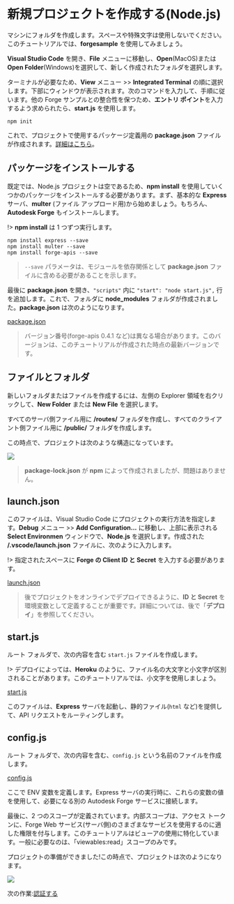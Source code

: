 # 新規プロジェクトを作成する(Node.js)

マシンにフォルダを作成します。スペースや特殊文字は使用しないでください。このチュートリアルでは、**forgesample** を使用してみましょう。

**Visual Studio Code** を開き、**File** メニューに移動し、**Open**(MacOS)または **Open Folder**(Windows)を選択して、新しく作成されたフォルダを選択します。 

ターミナルが必要なため、**View** メニュー >> **Integrated Terminal** の順に選択します。下部にウィンドウが表示されます。次のコマンドを入力して、手順に従います。他の Forge サンプルとの整合性を保つため、**エントリ ポイント**を入力するよう求められたら、**start.js** を使用します。

```
npm init
```

これで、プロジェクトで使用するパッケージ定義用の **package.json** ファイルが作成されます。[詳細はこちら](https://docs.npmjs.com/files/package.json)。

## パッケージをインストールする

既定では、Node.js プロジェクトは空であるため、**npm install** を使用していくつかのパッケージをインストールする必要があります。まず、基本的な **Express** サーバ、**multer** (ファイル アップロード用)から始めましょう。もちろん、**Autodesk Forge** もインストールします。

!> **npm install** は 1 つずつ実行します。

```
npm install express --save
npm install multer --save
npm install forge-apis --save
```

> `--save` パラメータは、モジュールを依存関係として **package.json** ファイルに含める必要があることを示します。

最後に **package.json** を開き、`"scripts"` 内に `"start": "node start.js",` 行を追加します。これで、フォルダに **node_modules** フォルダが作成されました。**package.json** は次のようになります。

[package.json](_snippets/viewmodels/node/package.json ':include :type=code json')

> バージョン番号(forge-apis 0.4.1 など)は異なる場合があります。このバージョンは、このチュートリアルが作成された時点の最新バージョンです。

## ファイルとフォルダ

新しいフォルダまたはファイルを作成するには、左側の Explorer 領域を右クリックして、**New Folder** または **New File** を選択します。

すべてのサーバ側ファイル用に **/routes/** フォルダを作成し、すべてのクライアント側ファイル用に **/public/** フォルダを作成します。

この時点で、プロジェクトは次のような構造になっています。

![](_media/nodejs/vs_code_explorer.png) 

> **package-lock.json** が **npm** によって作成されましたが、問題はありません。

## launch.json

このファイルは、Visual Studio Code にプロジェクトの実行方法を指定します。**Debug** メニュー >> **Add Configuration...** に移動し、上部に表示される **Select Environmen** ウィンドウで、**Node.js** を選択します。作成された **/.vscode/launch.json** ファイルに、次のように入力します。

!> 指定されたスペースに **Forge の Client ID と Secret** を入力する必要があります。

[launch.json](_snippets/viewmodels/node/launch.json ':include :type=code json')

> 後でプロジェクトをオンラインでデプロイできるように、**ID と Secret** を環境変数として定義することが重要です。詳細については、後で「**デプロイ**」を参照してください。

## start.js

ルート フォルダで、次の内容を含む `start.js` ファイルを作成します。

!> デプロイによっては、**Heroku** のように、ファイル名の大文字と小文字が区別されることがあります。このチュートリアルでは、小文字を使用しましょう。

[start.js](_snippets/viewmodels/node/start.js ':include :type=code javascript')

このファイルは、**Express** サーバを起動し、静的ファイル(`html` など)を提供して、API リクエストをルーティングします。

## config.js

ルート フォルダで、次の内容を含む、`config.js` という名前のファイルを作成します。

[config.js](_snippets/viewmodels/node/config.js ':include :type=code javascript')

ここで ENV 変数を定義します。Express サーバの実行時に、これらの変数の値を使用して、必要になる別の Autodesk Forge サービスに接続します。

最後に、2 つのスコープが定義されています。内部スコープは、アクセス トークンに、Forge Web サービス(サーバ側)のさまざまなサービスを使用するのに適した権限を付与します。このチュートリアルはビューアの使用に特化しています。一般に必要なのは、「viewables:read」スコープのみです。

プロジェクトの準備ができました!この時点で、プロジェクトは次のようになります。

![](_media/nodejs/vs_code_project.png) 

次の作業:[認証する](/ja-JP/oauth/2legged/)
